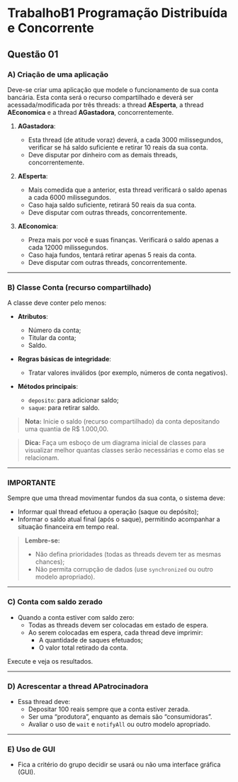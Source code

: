 # TrabalhoB1 Programação Distribuída e Concorrente

## Questão 01

### A) Criação de uma aplicação
Deve-se criar uma aplicação que modele o funcionamento de sua conta bancária. Esta conta será o recurso compartilhado e deverá ser acessada/modificada por três threads: a thread **AEsperta**, a thread **AEconomica** e a thread **AGastadora**, concorrentemente.

1. **AGastadora**:  
   - Esta thread (de atitude voraz) deverá, a cada 3000 milissegundos, verificar se há saldo suficiente e retirar 10 reais da sua conta.  
   - Deve disputar por dinheiro com as demais threads, concorrentemente.

2. **AEsperta**:  
   - Mais comedida que a anterior, esta thread verificará o saldo apenas a cada 6000 milissegundos.  
   - Caso haja saldo suficiente, retirará 50 reais da sua conta.  
   - Deve disputar com outras threads, concorrentemente.

3. **AEconomica**:  
   - Preza mais por você e suas finanças. Verificará o saldo apenas a cada 12000 milissegundos.  
   - Caso haja fundos, tentará retirar apenas 5 reais da conta.  
   - Deve disputar com outras threads, concorrentemente.

---

### B) Classe Conta (recurso compartilhado)

A classe deve conter pelo menos:  
- **Atributos**:
  - Número da conta;
  - Titular da conta;
  - Saldo.

- **Regras básicas de integridade**:
  - Tratar valores inválidos (por exemplo, números de conta negativos).  

- **Métodos principais**:
  - `deposito`: para adicionar saldo;
  - `saque`: para retirar saldo.

> **Nota:** Inicie o saldo (recurso compartilhado) da conta depositando uma quantia de R$ 1.000,00.

> **Dica:** Faça um esboço de um diagrama inicial de classes para visualizar melhor quantas classes serão necessárias e como elas se relacionam.

---

### IMPORTANTE

Sempre que uma thread movimentar fundos da sua conta, o sistema deve:  
- Informar qual thread efetuou a operação (saque ou depósito);  
- Informar o saldo atual final (após o saque), permitindo acompanhar a situação financeira em tempo real.

> **Lembre-se:**  
> - Não defina prioridades (todas as threads devem ter as mesmas chances);  
> - Não permita corrupção de dados (use `synchronized` ou outro modelo apropriado).  

---

### C) Conta com saldo zerado
- Quando a conta estiver com saldo zero:  
  - Todas as threads devem ser colocadas em estado de espera.  
  - Ao serem colocadas em espera, cada thread deve imprimir:  
    - A quantidade de saques efetuados;  
    - O valor total retirado da conta.  

Execute e veja os resultados.

---

### D) Acrescentar a thread **APatrocinadora**
- Essa thread deve:  
  - Depositar 100 reais sempre que a conta estiver zerada.  
  - Ser uma “produtora”, enquanto as demais são “consumidoras”.  
  - Avaliar o uso de `wait` e `notifyAll` ou outro modelo apropriado.

---

### E) Uso de GUI
- Fica a critério do grupo decidir se usará ou não uma interface gráfica (GUI).
